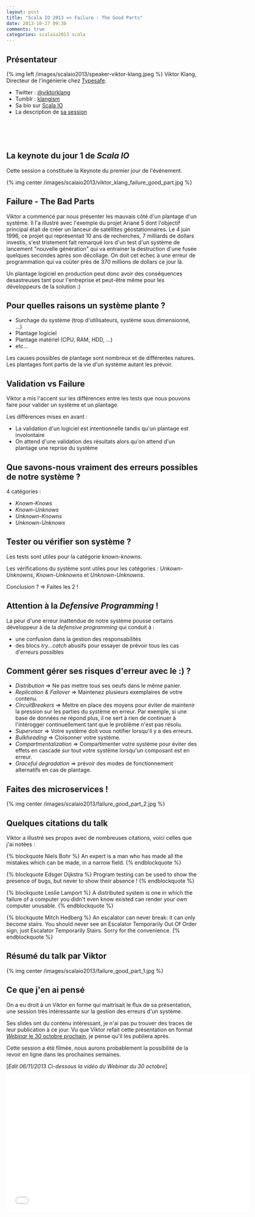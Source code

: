```yaml
---
layout: post
title: "Scala IO 2013 => Failure : The Good Parts"
date: 2013-10-27 09:30
comments: true
categories: scalaio2013 scala
---
```


## Présentateur
{% img left /images/scalaio2013/speaker-viktor-klang.jpeg %}
Viktor Klang, Directeur de l'ingénierie chez [Typesafe](http://typesafe.com/).

* Twitter : [@viktorklang](https://twitter.com/viktorklang)
* Tumblr : [klangism](http://klangism.tumblr.com/)
* Sa bio sur [Scala IO](http://scala.io/speakers/viktor-klang.html)
* La description de [sa session](http://scala.io/events/launch-conference.html)

<br><br><br>

## La keynote du jour 1 de _Scala IO_
Cette session a constituée la Keynote du premier jour de l'événement.

{% img center /images/scalaio2013/viktor_klang_failure_good_part.jpg %}

## Failure - The Bad Parts
Viktor a commencé par nous présenter les mauvais côté d'un plantage d'un système. Il l'a illustré avec l'exemple du projet Ariane 5 dont l'objectif principal était de créer un lanceur de satéllites géostationnaires.
Le 4 juin 1996, ce projet qui représentait 10 ans de recherches, 7 milliards de dollars investis, s'est tristement fait remarqué lors d'un test d'un système de lancement "nouvelle génération" qui va entrainer la destruction d'une fusée quelques secondes après son décollage. On doit cet échec à une erreur de programmation qui va coûter près de 370 millions de dollars ce jour là.

Un plantage logiciel en production peut donc avoir des conséquences desastreuses tant pour l'entreprise et peut-être même pour les développeurs de la solution :)

## Pour quelles raisons un système plante ?

* Surchage du système (trop d'utilisateurs, système sous dimensionné, ...)
* Plantage logiciel
* Plantage matériel (CPU, RAM, HDD, ...)
* etc...

Les causes possibles de plantage sont nombreux et de différentes natures. Les plantages font partis de la vie d'un système autant les prévoir.


## Validation vs Failure
Viktor a mis l'accent sur les différences entre les tests que nous pouvons faire pour valider un système et un plantage.

Les différences mises en avant :

* La validation d'un logiciel est intentionnelle tandis qu'un plantage est involontaire
* On attend d'une validation des résultats alors qu'on attend d'un plantage une reprise du système 

## Que savons-nous vraiment des erreurs possibles de notre système ?

4 catégories :

* _Known-Knows_
* _Known-Unknows_ 
* _Unknown-Knowns_ 
* _Unknown-Unknows_ 

## Tester ou vérifier son système ?

Les tests sont utiles pour la catégorie _known-knowns_.

Les vérifications du système sont utiles pour les catégories : _Unkown-Unknowns_, _Known-Unknowns_ et _Unknown-Unknowns_.

Conclusion ? => Faites les 2 !

## Attention à la _Defensive Programming_ !
La peur d'une erreur inattendue de notre système pousse certains développeur à de la _defensive programming_ qui conduit à :

* une confusion dans la gestion des responsabilités
* des blocs _try...catch_ abusifs pour essayer de prévoir tous les cas d'erreurs possibles

## Comment gérer ses risques d'erreur avec le :) ?

* _Distribution_ => Ne pas mettre tous ses oeufs dans le même panier.
* _Replication & Failover_ => Maintenez plusieurs exemplaires de votre contenu.
* _CircuitBreakers_ => Mettre en place des moyens pour éviter de maintenir la pression sur les parties du système en erreur. Par exemple, si une base de données ne répond plus, il ne sert à rien de continuer à l'intérogger continuellement tant que le problème n'est pas résolu.
* _Supervisor_ => Votre système doit vous notifier lorsqu'il y a des erreurs.
* _Bulkheading_ => Cloisonner votre système.
* _Compartmentalization_ => Compartimenter votre système pour éviter des effets en cascade sur tout votre système lorsqu'un composant est en erreur.
* _Graceful degradation_ => prévoir des modes de fonctionnement alternatifs en cas de plantage.

## Faites des microservices !

{% img center /images/scalaio2013/failure_good_part_2.jpg %}


## Quelques citations du talk
Viktor a illustré ses propos avec de nombreuses citations, voici celles que j'ai notées :

{% blockquote Niels Bohr %}
An expert is a man who has made all the mistakes which can be made, in a narrow field.
{% endblockquote %}

{% blockquote Edsger Dijkstra %}
Program testing can be used to show the presence of bugs, but never to show their absence !
{% endblockquote %}

{% blockquote Leslie Lamport %}
A distributed system is one in which the failure of a computer you didn't even know existed can render your own computer unusable.
{% endblockquote %}

{% blockquote Mitch Hedberg %}
An escalator can never break: it can only become stairs. You should never see an Escalator Temporarily Out Of Order sign, just Escalator Temporarily Stairs. Sorry for the convenience.
{% endblockquote %}

## Résumé du talk par Viktor

{% img center /images/scalaio2013/failure_good_part_1.jpg %}

## Ce que j'en ai pensé
On a eu droit à un Viktor en forme qui maitrisait le flux de sa présentation, une session très intéressante sur la gestion des erreurs d'un système. 

Ses slides ont du contenu intéressant, je n'ai pas pu trouver des traces de leur publication à ce jour. Vu que Viktor refait cette présentation en format [_Webinar_ le 30 octobre prochain](http://typesafe.com/blog/tune-in-for-viktor-klangs-webinar), je pense qu'il les publiera après.

Cette session a été filmée, nous aurons probablement la possibilité de la revoir en ligne dans les prochaines semaines.

[_Edit 06/11/2013 Ci-dessous la vidéo du Webinar du 30 octobre_]

<iframe width="640" height="360" src="//www.youtube.com/embed/_XMRYkuaob4?feature=player_detailpage" frameborder="0" allowfullscreen></iframe>

